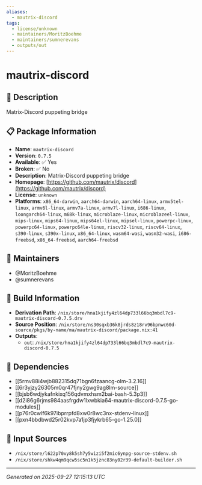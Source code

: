 ```yaml
---
aliases:
  - mautrix-discord
tags:
  - license/unknown
  - maintainers/MoritzBoehme
  - maintainers/sumnerevans
  - outputs/out
---
```


# mautrix-discord

## 📝 Description

Matrix-Discord puppeting bridge

## 📋 Package Information

- **Name**: `mautrix-discord`
- **Version**: `0.7.5`
- **Available**: ✅ Yes
- **Broken**: ✅ No
- **Description**: Matrix-Discord puppeting bridge
- **Homepage**: [https://github.com/mautrix/discord](https://github.com/mautrix/discord)
- **License**: `unknown`
- **Platforms**: `x86_64-darwin`, `aarch64-darwin`, `aarch64-linux`, `armv5tel-linux`, `armv6l-linux`, `armv7a-linux`, `armv7l-linux`, `i686-linux`, `loongarch64-linux`, `m68k-linux`, `microblaze-linux`, `microblazeel-linux`, `mips-linux`, `mips64-linux`, `mips64el-linux`, `mipsel-linux`, `powerpc-linux`, `powerpc64-linux`, `powerpc64le-linux`, `riscv32-linux`, `riscv64-linux`, `s390-linux`, `s390x-linux`, `x86_64-linux`, `wasm64-wasi`, `wasm32-wasi`, `i686-freebsd`, `x86_64-freebsd`, `aarch64-freebsd`
## 👥 Maintainers

- @MoritzBoehme
- @sumnerevans


## 🔧 Build Information

- **Derivation Path**: `/nix/store/hna1kjify4zl64dp733l66bq3mbdl7c9-mautrix-discord-0.7.5.drv`
- **Source Position**: `/nix/store/ns30sqxb36k8jrds8z18rv96bpnwc60d-source/pkgs/by-name/ma/mautrix-discord/package.nix:41`
- **Outputs**:
  - `out`:  `/nix/store/hna1kjify4zl64dp733l66bq3mbdl7c9-mautrix-discord-0.7.5`

## 🔗 Dependencies

- [[5rmv88i4wjb882315dq71bgn6fzaancg-olm-3.2.16]]
- [[6r3yjzy26305m0qr47fjny2gwg9ag8lm-source]]
- [[bjsb6wdjykafnkixq156qdvmxhsm2bai-bash-5.3p3]]
- [[d2i86g6rjms984aasfrgdw1lxwbkia64-mautrix-discord-0.7.5-go-modules]]
- [[p76r0cwlf6k97ibprrpfd8xw0r8wc3nx-stdenv-linux]]
- [[pxn4bbdbwd25r02kvp7a1jp3fjykrb65-go-1.25.0]]

## 📁 Input Sources

- `/nix/store/l622p70vy8k5sh7y5wizi5f2mic6ynpg-source-stdenv.sh`
- `/nix/store/shkw4qm9qcw5sc5n1k5jznc83ny02r39-default-builder.sh`

---
*Generated on 2025-09-27 12:15:13 UTC*
